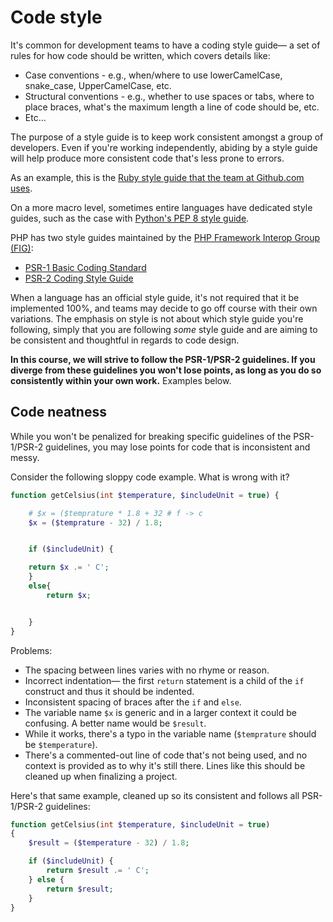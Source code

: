 # Code style
It's common for development teams to have a coding style guide&mdash; a set of rules for how code should be written, which covers details like:

+ Case conventions - e.g., when/where to use lowerCamelCase, snake_case, UpperCamelCase, etc.
+ Structural conventions - e.g., whether to use spaces or tabs, where to place braces, what's the maximum length a line of code should be, etc.
+ Etc...

The purpose of a style guide is to keep work consistent amongst a group of developers. Even if you're working independently, abiding by a style guide will help produce more consistent code that's less prone to errors.

As an example, this is the [Ruby style guide that the team at Github.com uses](https://github.com/github/rubocop-github/blob/master/STYLEGUIDE.md).

On a more macro level, sometimes entire languages have dedicated style guides, such as the case with [Python's PEP 8 style guide](https://www.python.org/dev/peps/pep-0008/).

PHP has two style guides maintained by the [PHP Framework Interop Group (FIG)](http://www.php-fig.org):

+ [PSR-1 Basic Coding Standard](http://www.php-fig.org/psr/psr-1)
+ [PSR-2 Coding Style Guide](http://www.php-fig.org/psr/psr-2/)

When a language has an official style guide, it's not required that it be implemented 100%, and teams may decide to go off course with their own variations. The emphasis on style is not about which style guide you're following, simply that you are following *some* style guide and are aiming to be consistent and thoughtful in regards to code design.

__In this course, we will strive to follow the PSR-1/PSR-2 guidelines. If you diverge from these guidelines you won't lose points, as long as you do so consistently within your own work.__ Examples below.


## Code neatness
While you won't be penalized for breaking specific guidelines of the PSR-1/PSR-2 guidelines, you may lose points for code that is inconsistent and messy.

Consider the following sloppy code example. What is wrong with it?

```php
function getCelsius(int $temperature, $includeUnit = true) {

    # $x = ($temprature * 1.8 + 32 # f -> c
    $x = ($temprature - 32) / 1.8;


    if ($includeUnit) {

    return $x .= ' C';
    }
    else{
        return $x;


    }
}
```

Problems:
+ The spacing between lines varies with no rhyme or reason.
+ Incorrect indentation&mdash; the first `return` statement is a child of the `if` construct and thus it should be indented.
+ Inconsistent spacing of braces after the `if` and `else`.
+ The variable name `$x` is generic and in a larger context it could be confusing. A better name would be `$result`.
+ While it works, there's a typo in the variable name (`$temprature` should be `$temperature`).
+ There's a commented-out line of code that's not being used, and no context is provided as to why it's still there. Lines like this should be cleaned up when finalizing a project.

Here's that same example, cleaned up so its consistent and follows all PSR-1/PSR-2 guidelines:
```php
function getCelsius(int $temperature, $includeUnit = true)
{
    $result = ($temperature - 32) / 1.8;

    if ($includeUnit) {
        return $result .= ' C';
    } else {
        return $result;
    }
}
```
